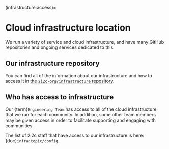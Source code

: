(infrastructure:access)=
# Cloud infrastructure location

We run a variety of service and cloud infrastructure, and have many GitHub repositories and ongoing services dedicated to this.

## Our infrastructure repository

You can find all of the information about our infrastructure and how to access it in [the `2i2c-org/infrastructure` repository](https://infrastructure.2i2c.org).

## Who has access to infrastructure

Our {term}`Engineering Team` has access to all of the cloud infrastructure that we run for each community.
In addition, some other team members may be given access in order to facilitate supporting and engaging with communities.

The list of 2i2c staff that have access to our infrastructure is here: {doc}`infra:topic/config`.
